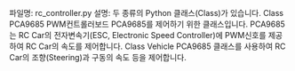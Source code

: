 파일명: rc_controller.py
설명:
두 종류의 Python 클래스(Class)가 있습니다.
Class PCA9685 
PWM컨트롤러보드 PCA9685를 제어하기 위한 클래스입니다.
PCA9685는 RC Car의 전자변속기(ESC, Electronic Speed Controller)에 PWM신호를 제공하여 RC Car의 속도를 제어합니다. 
Class Vehicle
PCA9685 클래스를 사용하여 RC Car의 조향(Steering)과 구동의 속도 등을 제어합니다.

